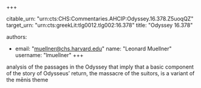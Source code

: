 +++


citable_urn: "urn:cts:CHS:Commentaries.AHCIP:Odyssey.16.378.Z5uoqQZ"
target_urn: "urn:cts:greekLit:tlg0012.tlg002:16.378"
title: "Odyssey 16.378"

authors:
- email: "muellner@chs.harvard.edu"
  name: "Leonard Muellner"
  username: "lmuellner"
+++

<p>analysis of the passages in the Odyssey that imply that a basic component of the story of Odysseus’ return, the massacre of the suitors, is a variant of the mēnis theme</p>